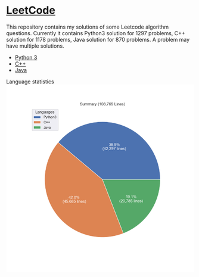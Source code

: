 # [LeetCode](https://leetcode.com/)

This repository contains my solutions of some Leetcode algorithm questions.
Currently it contains Python3 solution for 1297 problems, C++ solution for 1178 problems, Java solution for 870 problems.
A problem may have multiple solutions.

* [Python 3](python3.md)
* [C++](cpp.md)
* [Java](java.md)

Language statistics
![summary](images/pie.png)
